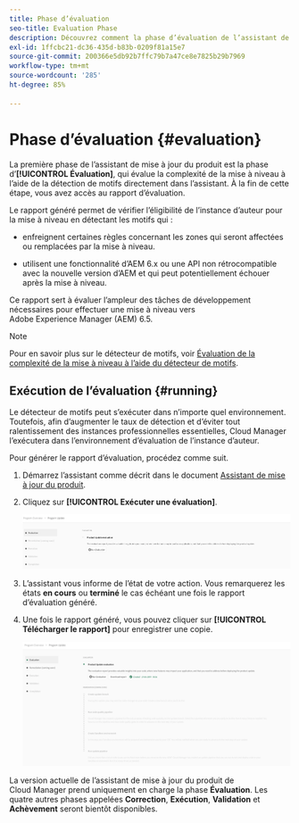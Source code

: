 ```yaml
---
title: Phase d’évaluation
seo-title: Evaluation Phase
description: Découvrez comment la phase d’évaluation de l’assistant de mise à jour du produit évalue la complexité de la mise à niveau à l’aide de la détection de motifs.
exl-id: 1ffcbc21-dc36-435d-b83b-0209f81a15e7
source-git-commit: 200366e5db92b7ffc79b7a47ce8e7825b29b7969
workflow-type: tm+mt
source-wordcount: '285'
ht-degree: 85%

---
```



# Phase d’évaluation {#evaluation}

La première phase de l’assistant de mise à jour du produit est la phase d’**[!UICONTROL Évaluation]**, qui évalue la complexité de la mise à niveau à l’aide de la détection de motifs directement dans l’assistant. À la fin de cette étape, vous avez accès au rapport d’évaluation.

Le rapport généré permet de vérifier l’éligibilité de l’instance d’auteur pour la mise à niveau en détectant les motifs qui :

* enfreignent certaines règles concernant les zones qui seront affectées ou remplacées par la mise à niveau.

* utilisent une fonctionnalité d’AEM 6.x ou une API non rétrocompatible avec la nouvelle version d’AEM et qui peut potentiellement échouer après la mise à niveau.

Ce rapport sert à évaluer l’ampleur des tâches de développement nécessaires pour effectuer une mise à niveau vers Adobe Experience Manager (AEM) 6.5.

>[!NOTE]
>
>Pour en savoir plus sur le détecteur de motifs, voir [Évaluation de la complexité de la mise à niveau à l’aide du détecteur de motifs](https://experienceleague.adobe.com/docs/experience-manager-65/deploying/upgrading/pattern-detector.html?lang=fr).

## Exécution de l’évaluation {#running}

Le détecteur de motifs peut s’exécuter dans n’importe quel environnement. Toutefois, afin d’augmenter le taux de détection et d’éviter tout ralentissement des instances professionnelles essentielles, Cloud Manager l’exécutera dans l’environnement d’évaluation de l’instance d’auteur.

Pour générer le rapport d’évaluation, procédez comme suit.

1. Démarrez l’assistant comme décrit dans le document [Assistant de mise à jour du produit](/help/product-update-wizard/overview.md).

1. Cliquez sur **[!UICONTROL Exécuter une évaluation]**.

   ![Exécuter une évaluation](/help/assets/Run-Evaluation.png)

1. L’assistant vous informe de l’état de votre action. Vous remarquerez les états **en cours** ou **terminé** le cas échéant une fois le rapport d’évaluation généré.

1. Une fois le rapport généré, vous pouvez cliquer sur **[!UICONTROL Télécharger le rapport]** pour enregistrer une copie.

   ![Rapport créé](/help/assets/Evaluation-1.png)

La version actuelle de l’assistant de mise à jour du produit de Cloud Manager prend uniquement en charge la phase **Évaluation**. Les quatre autres phases appelées **Correction**, **Exécution**, **Validation** et **Achèvement** seront bientôt disponibles.
